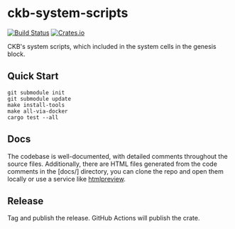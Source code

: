# ckb-system-scripts

[![Build Status](https://github.com/nervosnetwork/ckb-system-scripts/workflows/CI/badge.svg)](https://github.com/nervosnetwork/ckb-system-scripts/actions)
[![Crates.io](https://img.shields.io/crates/v/ckb-system-scripts)](https://crates.io/crates/ckb-system-scripts)

CKB's system scripts, which included in the system cells in the genesis block.

## Quick Start

```
git submodule init
git submodule update
make install-tools
make all-via-docker
cargo test --all
```

## Docs

The codebase is well-documented, with detailed comments throughout the source files. Additionally, there are HTML files generated from the code comments in the [docs/] directory, you can clone the repo and open them locally or use a service like [htmlpreview](https://htmlpreview.github.io/).

## Release

Tag and publish the release. GitHub Actions will publish the crate.
